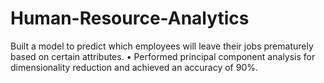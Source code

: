 # Human-Resource-Analytics
Built a model to predict which employees will leave their jobs prematurely based on certain attributes. • Performed principal component analysis for dimensionality reduction and achieved an accuracy of 90%.
